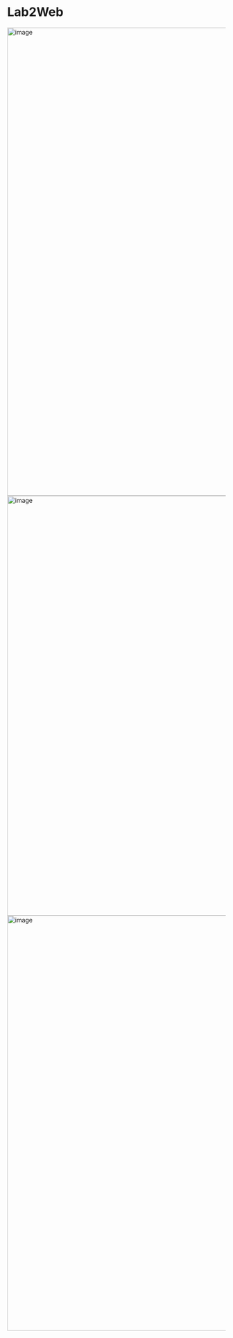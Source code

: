# Lab2Web
<img width="1920" height="1080" alt="image" src="https://github.com/user-attachments/assets/75b3fc6f-8e1f-4e9e-803e-d6d812a158a5" />
<img width="1238" height="968" alt="image" src="https://github.com/user-attachments/assets/99cdc942-c1db-4748-b10d-a9844e70a4a9" />
<img width="705" height="958" alt="image" src="https://github.com/user-attachments/assets/3d30b57a-5d67-4d62-9007-acdc2c84ee6a" />
